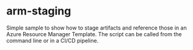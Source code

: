 # arm-staging

Simple sample to show how to stage artifacts and reference those in an Azure Resource Manager Template.  The script can be called from the command line or in a CI/CD pipeline.

